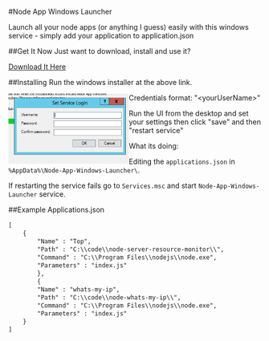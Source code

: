 #Node App Windows Launcher

Launch all your node apps (or anything I guess) easily with this windows service - simply add your application to application.json

##Get It Now
Just want to download, install and use it?

[Download It Here](http://j4m355.com/node-app-windows-launcher/)

##Installing
Run the windows installer at the above link. 

<img align="left" width="240" height="140" src="/library/fuck.png?raw=true">

Credentials format:
    "<YourComputerName>\<yourUserName>"


Run the UI from the desktop and set your settings then click "save" and then "restart service"

What its doing:

Editing the ```applications.json``` in ```%AppData%\Node-App-Windows-Launcher\```.

If restarting the service fails go to ```Services.msc``` and start ```Node-App-Windows-Launcher``` service. 

##Example Applications.json

    [
		{
			"Name" : "Top",
			"Path" : "C:\\code\\node-server-resource-monitor\\", 
			"Command" : "C:\\Program Files\\nodejs\\node.exe",
			"Parameters" : "index.js"
			},
			{
			"Name" : "whats-my-ip",
			"Path" : "C:\\code\\node-whats-my-ip\\", 
			"Command" : "C:\\Program Files\\nodejs\\node.exe",
			"Parameters" : "index.js"
		}
	]






